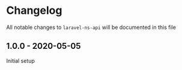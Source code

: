 # Changelog
All notable changes to `laravel-ns-api` will be documented in this file

## 1.0.0 - 2020-05-05
Initial setup